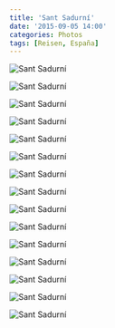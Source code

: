 ```yaml
---
title: 'Sant Sadurní'
date: '2015-09-05 14:00'
categories: Photos
tags: [Reisen, España]
---
```


<div class='preview'><img src='{{urls.media}}/SantSadurni-OK.jpg' alt='Sant Sadurní'></div>

<a id='aa2af5c5254bd245e1c88f72ae11a5d6-800'></a>![Sant Sadurní]({{urls.media}}/aa2af5c5254bd245e1c88f72ae11a5d6-800.jpg 'Опять арочка и плющ.')

<a id='392160167ce8319904c71dfbf51e59fb-800'></a>![Sant Sadurní]({{urls.media}}/392160167ce8319904c71dfbf51e59fb-800.jpg 'Колокольня с часами на отшибе.')

<a id='e27e6197fa7bfe444c8366afbe1c2dcd-800'></a>![Sant Sadurní]({{urls.media}}/e27e6197fa7bfe444c8366afbe1c2dcd-800.jpg 'Место отдыха.')

<a id='3cb4dc64f57e7c18200647b63375fa37-800'></a>![Sant Sadurní]({{urls.media}}/3cb4dc64f57e7c18200647b63375fa37-800.jpg 'Сотовая связь здесь пока не в моде.')

<a id='bfc17ede5fab70b178d227364aeb76a5-800'></a>![Sant Sadurní]({{urls.media}}/bfc17ede5fab70b178d227364aeb76a5-800.jpg 'Вход.')

<a id='c54c73e082c3435dc1004ff60ae870e8-800'></a>![Sant Sadurní]({{urls.media}}/c54c73e082c3435dc1004ff60ae870e8-800.jpg 'Самый типичный пейзаж этих мест.')

<a id='c39d3d3172e7c8a232be58f38c091810-800'></a>![Sant Sadurní]({{urls.media}}/c39d3d3172e7c8a232be58f38c091810-800.jpg 'Парковочка.')

<a id='58ee9599fadca704d4933a9443378bbe-800'></a>![Sant Sadurní]({{urls.media}}/58ee9599fadca704d4933a9443378bbe-800.jpg 'Дверь с надписями.')

<a id='079eedad0ee5c6279684ca9e5779ab81-800'></a>![Sant Sadurní]({{urls.media}}/079eedad0ee5c6279684ca9e5779ab81-800.jpg 'Почтовый ящик.')

<a id='5598d2c346d5dff4fa7ca328fbbf43f8-800'></a>![Sant Sadurní]({{urls.media}}/5598d2c346d5dff4fa7ca328fbbf43f8-800.jpg 'Частный сектор.')

<a id='3680c4a3a6c3f441e827dbd3b4a54638-800'></a>![Sant Sadurní]({{urls.media}}/3680c4a3a6c3f441e827dbd3b4a54638-800.jpg 'В асфальте почти на всех улицах уложены водостоки, весной тающие снега с гор протекают этими местами.')

<a id='708a8cca1b165abbb89b16f0dbf5b58a-800'></a>![Sant Sadurní]({{urls.media}}/708a8cca1b165abbb89b16f0dbf5b58a-800.jpg 'Ствол и труба.')

<a id='5bb1785e484d13ef5da15b8816e1c2a3-800'></a>![Sant Sadurní]({{urls.media}}/5bb1785e484d13ef5da15b8816e1c2a3-800.jpg 'Фрукт (или овощ).')

<a id='a5c8d760b73fa82b95a131d79217f75c-800'></a>![Sant Sadurní]({{urls.media}}/a5c8d760b73fa82b95a131d79217f75c-800.jpg 'Цветочек в нише.')
